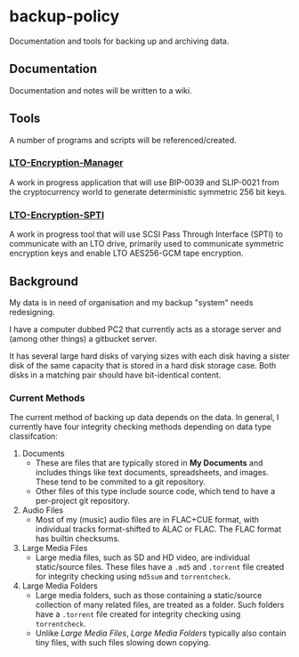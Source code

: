 # backup-policy
Documentation and tools for backing up and archiving data.

## Documentation

Documentation and notes will be written to a wiki.

## Tools

A number of programs and scripts will be referenced/created.

### [LTO-Encryption-Manager](https://github.com/watfordjc/LTO-Encryption-Manager)

A work in progress application that will use BIP-0039 and SLIP-0021 from the cryptocurrency world to generate deterministic symmetric 256 bit keys.

### [LTO-Encryption-SPTI](https://github.com/watfordjc/LTO-Encryption-SPTI)

A work in progress tool that will use SCSI Pass Through Interface (SPTI) to communicate with an LTO drive, primarily used to communicate symmetric encryption keys and enable LTO AES256-GCM tape encryption.

## Background

My data is in need of organisation and my backup "system" needs redesigning.

I have a computer dubbed PC2 that currently acts as a storage server and (among other things) a gitbucket server.

It has several large hard disks of varying sizes with each disk having a sister disk of the same capacity that is stored in a hard disk storage case. Both disks in a matching pair should have bit-identical content.

### Current Methods

The current method of backing up data depends on the data. In general, I currently have four integrity checking methods depending on data type classifcation:

1. Documents
    * These are files that are typically stored in **My Documents** and includes things like text documents, spreadsheets, and images. These tend to be commited to a git repository.
    * Other files of this type include source code, which tend to have a per-project git repository.
2. Audio Files
    * Most of my (music) audio files are in FLAC+CUE format, with individual tracks format-shifted to ALAC or FLAC. The FLAC format has builtin checksums.
3. Large Media Files
    * Large media files, such as SD and HD video, are individual static/source files. These files have a ```.md5``` and ```.torrent``` file created for integrity checking using ```md5sum``` and ```torrentcheck```.
4. Large Media Folders
    * Large media folders, such as those containing a static/source collection of many related files, are treated as a folder. Such folders have a ```.torrent``` file created for integrity checking using ```torrentcheck```.
    * Unlike *Large Media Files*, *Large Media Folders* typically also contain tiny files, with such files slowing down copying.
